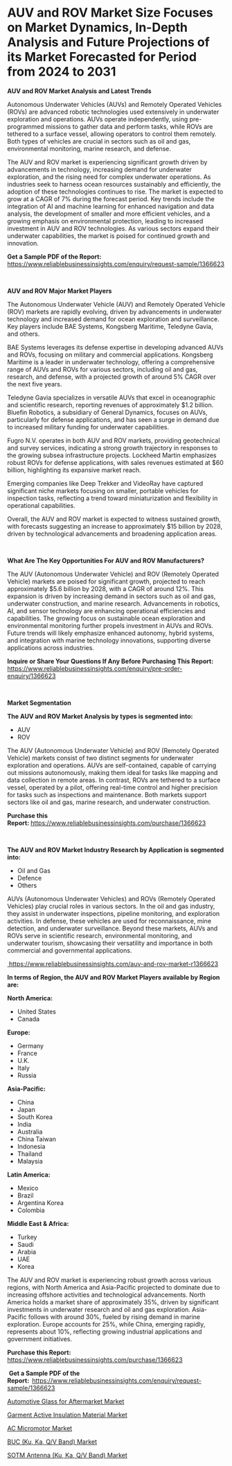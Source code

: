 <p><h1>AUV and ROV Market Size Focuses on Market Dynamics, In-Depth Analysis and Future Projections of its Market Forecasted for Period from 2024 to 2031</h1></p><p><strong>AUV and ROV Market Analysis and Latest Trends</strong></p>
<p><p>Autonomous Underwater Vehicles (AUVs) and Remotely Operated Vehicles (ROVs) are advanced robotic technologies used extensively in underwater exploration and operations. AUVs operate independently, using pre-programmed missions to gather data and perform tasks, while ROVs are tethered to a surface vessel, allowing operators to control them remotely. Both types of vehicles are crucial in sectors such as oil and gas, environmental monitoring, marine research, and defense.</p><p>The AUV and ROV market is experiencing significant growth driven by advancements in technology, increasing demand for underwater exploration, and the rising need for complex underwater operations. As industries seek to harness ocean resources sustainably and efficiently, the adoption of these technologies continues to rise. The market is expected to grow at a CAGR of 7% during the forecast period. Key trends include the integration of AI and machine learning for enhanced navigation and data analysis, the development of smaller and more efficient vehicles, and a growing emphasis on environmental protection, leading to increased investment in AUV and ROV technologies. As various sectors expand their underwater capabilities, the market is poised for continued growth and innovation.</p></p>
<p><strong>Get a Sample PDF of the Report:&nbsp;</strong> <a href="https://www.reliablebusinessinsights.com/enquiry/request-sample/1366623?utm_campaign=1109&utm_medium=2&utm_source=Github&utm_content=ia&utm_term=11102024&utm_id=auv-and-rov">https://www.reliablebusinessinsights.com/enquiry/request-sample/1366623</a></p>
<p>&nbsp;</p>
<p><strong>AUV and ROV Major Market Players</strong></p>
<p><p>The Autonomous Underwater Vehicle (AUV) and Remotely Operated Vehicle (ROV) markets are rapidly evolving, driven by advancements in underwater technology and increased demand for ocean exploration and surveillance. Key players include BAE Systems, Kongsberg Maritime, Teledyne Gavia, and others.</p><p>BAE Systems leverages its defense expertise in developing advanced AUVs and ROVs, focusing on military and commercial applications. Kongsberg Maritime is a leader in underwater technology, offering a comprehensive range of AUVs and ROVs for various sectors, including oil and gas, research, and defense, with a projected growth of around 5% CAGR over the next five years.</p><p>Teledyne Gavia specializes in versatile AUVs that excel in oceanographic and scientific research, reporting revenues of approximately $1.2 billion. Bluefin Robotics, a subsidiary of General Dynamics, focuses on AUVs, particularly for defense applications, and has seen a surge in demand due to increased military funding for underwater capabilities.</p><p>Fugro N.V. operates in both AUV and ROV markets, providing geotechnical and survey services, indicating a strong growth trajectory in responses to the growing subsea infrastructure projects. Lockheed Martin emphasizes robust ROVs for defense applications, with sales revenues estimated at $60 billion, highlighting its expansive market reach.</p><p>Emerging companies like Deep Trekker and VideoRay have captured significant niche markets focusing on smaller, portable vehicles for inspection tasks, reflecting a trend toward miniaturization and flexibility in operational capabilities.</p><p>Overall, the AUV and ROV market is expected to witness sustained growth, with forecasts suggesting an increase to approximately $15 billion by 2028, driven by technological advancements and broadening application areas.</p></p>
<p>&nbsp;</p>
<p><strong>What Are The Key Opportunities For AUV and ROV Manufacturers?</strong></p>
<p><p>The AUV (Autonomous Underwater Vehicle) and ROV (Remotely Operated Vehicle) markets are poised for significant growth, projected to reach approximately $5.6 billion by 2028, with a CAGR of around 12%. This expansion is driven by increasing demand in sectors such as oil and gas, underwater construction, and marine research. Advancements in robotics, AI, and sensor technology are enhancing operational efficiencies and capabilities. The growing focus on sustainable ocean exploration and environmental monitoring further propels investment in AUVs and ROVs. Future trends will likely emphasize enhanced autonomy, hybrid systems, and integration with marine technology innovations, supporting diverse applications across industries.</p></p>
<p><strong>Inquire or Share Your Questions If Any Before Purchasing This Report:</strong> <a href="https://www.reliablebusinessinsights.com/enquiry/pre-order-enquiry/1366623?utm_campaign=1109&utm_medium=2&utm_source=Github&utm_content=ia&utm_term=11102024&utm_id=auv-and-rov">https://www.reliablebusinessinsights.com/enquiry/pre-order-enquiry/1366623</a></p>
<p>&nbsp;</p>
<p><strong>Market Segmentation</strong></p>
<p><strong>The AUV and ROV Market Analysis by types is segmented into:</strong></p>
<p><ul><li>AUV</li><li>ROV</li></ul></p>
<p><p>The AUV (Autonomous Underwater Vehicle) and ROV (Remotely Operated Vehicle) markets consist of two distinct segments for underwater exploration and operations. AUVs are self-contained, capable of carrying out missions autonomously, making them ideal for tasks like mapping and data collection in remote areas. In contrast, ROVs are tethered to a surface vessel, operated by a pilot, offering real-time control and higher precision for tasks such as inspections and maintenance. Both markets support sectors like oil and gas, marine research, and underwater construction.</p></p>
<p><strong>Purchase this Report:&nbsp;</strong><a href="https://www.reliablebusinessinsights.com/purchase/1366623?utm_campaign=1109&utm_medium=2&utm_source=Github&utm_content=ia&utm_term=11102024&utm_id=auv-and-rov">https://www.reliablebusinessinsights.com/purchase/1366623</a></p>
<p>&nbsp;</p>
<p><strong>The AUV and ROV Market Industry Research by Application is segmented into:</strong></p>
<p><ul><li>Oil and Gas</li><li>Defence</li><li>Others</li></ul></p>
<p><p>AUVs (Autonomous Underwater Vehicles) and ROVs (Remotely Operated Vehicles) play crucial roles in various sectors. In the oil and gas industry, they assist in underwater inspections, pipeline monitoring, and exploration activities. In defense, these vehicles are used for reconnaissance, mine detection, and underwater surveillance. Beyond these markets, AUVs and ROVs serve in scientific research, environmental monitoring, and underwater tourism, showcasing their versatility and importance in both commercial and governmental applications.</p></p>
<p><a href="https://www.reliablebusinessinsights.com/auv-and-rov-market-r1366623?utm_campaign=1109&utm_medium=2&utm_source=Github&utm_content=ia&utm_term=11102024&utm_id=auv-and-rov">&nbsp;https://www.reliablebusinessinsights.com/auv-and-rov-market-r1366623</a></p>
<p><strong>In terms of Region, the AUV and ROV Market Players available by Region are:</strong></p>
<p>
    <p> <strong> North America: </strong>
        <ul>
            <li>United States</li>
            <li>Canada</li>
        </ul>
        </p> 
    <p> <strong> Europe: </strong>
        <ul>
            <li>Germany</li>
            <li>France</li>
            <li>U.K.</li>
            <li>Italy</li>
            <li>Russia</li>
        </ul>
        </p> 
    <p> <strong> Asia-Pacific: </strong>
        <ul>
            <li>China</li>
            <li>Japan</li>
            <li>South Korea</li>
            <li>India</li>
            <li>Australia</li>
            <li>China Taiwan</li>
            <li>Indonesia</li>
            <li>Thailand</li>
            <li>Malaysia</li>
        </ul>
        </p> 
    <p> <strong> Latin America: </strong>
        <ul>
            <li>Mexico</li>
            <li>Brazil</li>
            <li>Argentina Korea</li>
            <li>Colombia</li>
        </ul>
        </p> 
    <p> <strong> Middle East & Africa: </strong>
        <ul>
            <li>Turkey</li>
            <li>Saudi</li>
            <li>Arabia</li>
            <li>UAE</li>
            <li>Korea</li>
        </ul>
    </p>
    </p>
<p><p>The AUV and ROV market is experiencing robust growth across various regions, with North America and Asia-Pacific projected to dominate due to increasing offshore activities and technological advancements. North America holds a market share of approximately 35%, driven by significant investments in underwater research and oil and gas exploration. Asia-Pacific follows with around 30%, fueled by rising demand in marine exploration. Europe accounts for 25%, while China, emerging rapidly, represents about 10%, reflecting growing industrial applications and government initiatives.</p></p>
<p><strong>Purchase this Report: </strong><a href="https://www.reliablebusinessinsights.com/purchase/1366623?utm_campaign=1109&utm_medium=2&utm_source=Github&utm_content=ia&utm_term=11102024&utm_id=auv-and-rov">https://www.reliablebusinessinsights.com/purchase/1366623</a></p>
<p>&nbsp;<strong>Get a Sample PDF of the Report:&nbsp;&nbsp;</strong><a href="https://www.reliablebusinessinsights.com/enquiry/request-sample/1366623?utm_campaign=1109&utm_medium=2&utm_source=Github&utm_content=ia&utm_term=11102024&utm_id=auv-and-rov">https://www.reliablebusinessinsights.com/enquiry/request-sample/1366623</a></p>
<p><strong></strong></p>
<p><p><a href="https://www.linkedin.com/pulse/global-automotive-glass-aftermarket-market-share-growth-opportunities-aaydf?utm_campaign=1109&utm_medium=2&utm_source=Github&utm_content=ia&utm_term=11102024&utm_id=auv-and-rov">Automotive Glass for Aftermarket Market</a></p><p><a href="https://www.linkedin.com/pulse/garment-active-insulation-material-market-size-segmentation-trends-tsowf?utm_campaign=1109&utm_medium=2&utm_source=Github&utm_content=ia&utm_term=11102024&utm_id=auv-and-rov">Garment Active Insulation Material Market</a></p><p><a href="https://www.linkedin.com/pulse/ac-micromotor-market-trends-insights-type-application-0yv5c?utm_campaign=1109&utm_medium=2&utm_source=Github&utm_content=ia&utm_term=11102024&utm_id=auv-and-rov">AC Micromotor Market</a></p><p><a href="https://issuu.com/reportprime-2/docs/buc-ku-ka-qv-band-market-size-2030._d452785ae988ca?utm_campaign=1109&utm_medium=2&utm_source=Github&utm_content=ia&utm_term=11102024&utm_id=auv-and-rov">BUC (Ku, Ka, Q/V Band) Market</a></p><p><a href="https://issuu.com/reportprime-2/docs/sotm-antenna-ku-ka-qv-band-market-s_094e824fa36394?utm_campaign=1109&utm_medium=2&utm_source=Github&utm_content=ia&utm_term=11102024&utm_id=auv-and-rov">SOTM Antenna (Ku, Ka, Q/V Band) Market</a></p></p>